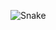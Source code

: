 ![Snake](https://user-images.githubusercontent.com/99418179/160305118-b6ce5c67-fec9-468c-bf97-b40a908a233a.gif)
